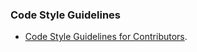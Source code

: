 ### Code Style Guidelines

  * [Code Style Guidelines for Contributors](http://source.android.com/source/code-style.html).
